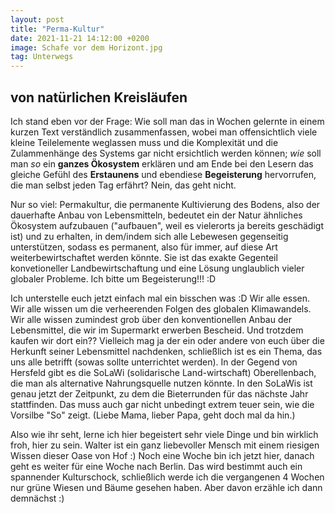 ```yaml
---
layout: post
title: "Perma-Kultur"
date: 2021-11-21 14:12:00 +0200
image: Schafe vor dem Horizont.jpg
tag: Unterwegs
---
```

## von natürlichen Kreisläufen

Ich stand eben vor der Frage:
Wie soll man das in Wochen gelernte in einem kurzen Text verständlich zusammenfassen, wobei man offensichtlich viele kleine Teilelemente weglassen muss und die Komplexität und die Zulammenhänge des Systems gar nicht ersichtlich werden können; 
_wie_ soll man _so_ ein __ganzes Ökosystem__ erklären und am Ende bei den Lesern das gleiche Gefühl des __Erstaunens__ und ebendiese __Begeisterung__ hervorrufen, die man selbst jeden Tag erfährt?
Nein, das geht nicht. 

Nur so viel: Permakultur, die permanente Kultivierung des Bodens, also der dauerhafte Anbau von Lebensmitteln, bedeutet ein der Natur ähnliches Ökosystem aufzubauen ("aufbauen", weil es vielerorts ja bereits geschädigt ist) und zu erhalten, in dem/indem sich alle Lebewesen gegenseitig unterstützen, sodass es permanent, also für immer, auf diese Art weiterbewirtschaftet werden könnte.
Sie ist das exakte Gegenteil konvetioneller Landbewirtschaftung und eine Lösung unglaublich vieler globaler Probleme.
Ich bitte um Begeisterung!!! :D

Ich unterstelle euch jetzt einfach mal ein bisschen was :D
Wir alle essen.
Wir alle wissen um die verheerenden Folgen des globalen Klimawandels.
Wir alle wissen zumindest grob über den konventionellen Anbau der Lebensmittel, die wir im Supermarkt erwerben Bescheid. 
Und trotzdem kaufen wir dort ein??
Vielleich mag ja der ein oder andere von euch über die Herkunft seiner Lebensmittel nachdenken, schließlich ist es ein Thema, das uns alle betrifft (sowas sollte unterrichtet werden). In der Gegend von Hersfeld gibt es die SoLaWi (solidarische Land-wirtschaft) Oberellenbach, die man als alternative Nahrungsquelle nutzen könnte. In den SoLaWis ist genau jetzt der Zeitpunkt, zu dem die Bieterrunden für das nächste Jahr stattfinden. Das muss auch gar nicht unbedingt extrem teuer sein, wie die Vorsilbe "So" zeigt.  (Liebe Mama, lieber Papa, geht doch mal da hin.)

Also wie ihr seht, lerne ich hier begeistert sehr viele Dinge und bin wirklich froh, hier zu sein. Walter ist ein ganz liebevoller Mensch mit einem riesigen Wissen dieser Oase von Hof :)
Noch eine Woche bin ich jetzt hier, danach geht es weiter für eine Woche nach Berlin. Das wird bestimmt auch ein spannender Kulturschock, schließlich werde ich die vergangenen 4 Wochen nur grüne Wiesen und Bäume gesehen haben. Aber davon erzähle ich dann demnächst :)
